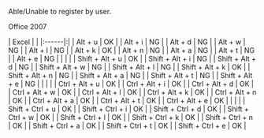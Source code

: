 Able/Unable to register by user.

Office 2007

| Excel | |
|:------|:|
| Alt + u | OK |
| Alt + i | NG |
| Alt + d | NG |
| Alt + w | NG |
| Alt + l | NG |
| Alt + k | OK |
| Alt + n | NG |
| Alt + a | NG |
| Alt + t | NG |
| Alt + e | NG |
|       | |
| Shift + Alt + u | OK |
| Shift + Alt + i | NG |
| Shift + Alt + d | NG |
| Shift + Alt + w | NG |
| Shift + Alt + l | NG |
| Shift + Alt + k | OK |
| Shift + Alt + n | NG |
| Shift + Alt + a | NG |
| Shift + Alt + t | NG |
| Shift + Alt + e | NG |
|       | |
| Ctrl + Alt + u | OK |
| Ctrl + Alt + i | OK |
| Ctrl + Alt + d | OK |
| Ctrl + Alt + w | OK |
| Ctrl + Alt + l | OK |
| Ctrl + Alt + k | OK |
| Ctrl + Alt + n | OK |
| Ctrl + Alt + a | OK |
| Ctrl + Alt + t | OK |
| Ctrl + Alt + e | OK |
|       | |
| Shift + Ctrl + u | OK |
| Shift + Ctrl + i | OK |
| Shift + Ctrl + d | OK |
| Shift + Ctrl + w | OK |
| Shift + Ctrl + l | OK |
| Shift + Ctrl + k | OK |
| Shift + Ctrl + n | OK |
| Shift + Ctrl + a | OK |
| Shift + Ctrl + t | OK |
| Shift + Ctrl + e | OK |